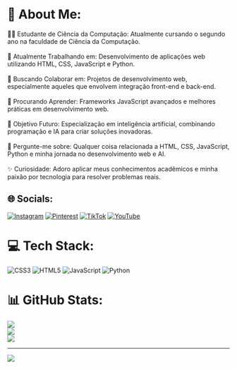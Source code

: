 # 💫 About Me:
👨‍🎓 Estudante de Ciência da Computação: Atualmente cursando o segundo ano na faculdade de Ciência da Computação.<br><br>🔧 Atualmente Trabalhando em: Desenvolvimento de aplicações web utilizando HTML, CSS, JavaScript e Python.<br><br>🤝 Buscando Colaborar em: Projetos de desenvolvimento web, especialmente aqueles que envolvem integração front-end e back-end.<br><br>🎯 Procurando Aprender: Frameworks JavaScript avançados e melhores práticas em desenvolvimento web.<br><br>🚀 Objetivo Futuro: Especialização em inteligência artificial, combinando programação e IA para criar soluções inovadoras.<br><br>💬 Pergunte-me sobre: Qualquer coisa relacionada a HTML, CSS, JavaScript, Python e minha jornada no desenvolvimento web e AI.<br><br>✨ Curiosidade: Adoro aplicar meus conhecimentos acadêmicos e minha paixão por tecnologia para resolver problemas reais.


## 🌐 Socials:
[![Instagram](https://img.shields.io/badge/Instagram-%23E4405F.svg?logo=Instagram&logoColor=white)](https://instagram.com/jonathansantos.py) [![Pinterest](https://img.shields.io/badge/Pinterest-%23E60023.svg?logo=Pinterest&logoColor=white)](https://pinterest.com/https://pin.it/5jmz1HD5b) [![TikTok](https://img.shields.io/badge/TikTok-%23000000.svg?logo=TikTok&logoColor=white)](https://tiktok.com/@tiktok/@jonathansantos.web) [![YouTube](https://img.shields.io/badge/YouTube-%23FF0000.svg?logo=YouTube&logoColor=white)](https://youtube.com/@https://www.youtube.com/channel/UCpq8vwUNIvAA1UmZeu1rvcQ) 

# 💻 Tech Stack:
![CSS3](https://img.shields.io/badge/css3-%231572B6.svg?style=for-the-badge&logo=css3&logoColor=white) ![HTML5](https://img.shields.io/badge/html5-%23E34F26.svg?style=for-the-badge&logo=html5&logoColor=white) ![JavaScript](https://img.shields.io/badge/javascript-%23323330.svg?style=for-the-badge&logo=javascript&logoColor=%23F7DF1E) ![Python](https://img.shields.io/badge/python-3670A0?style=for-the-badge&logo=python&logoColor=ffdd54)
# 📊 GitHub Stats:
![](https://github-readme-stats.vercel.app/api?username=JonathanSantosJS&theme=dark&hide_border=false&include_all_commits=true&count_private=true)<br/>
![](https://github-readme-streak-stats.herokuapp.com/?user=JonathanSantosJS&theme=dark&hide_border=false)<br/>
![](https://github-readme-stats.vercel.app/api/top-langs/?username=JonathanSantosJS&theme=dark&hide_border=false&include_all_commits=true&count_private=true&layout=compact)

---
[![](https://visitcount.itsvg.in/api?id=JonathanSantosJS&icon=0&color=0)](https://visitcount.itsvg.in)

<!-- Proudly created with GPRM ( https://gprm.itsvg.in ) -->